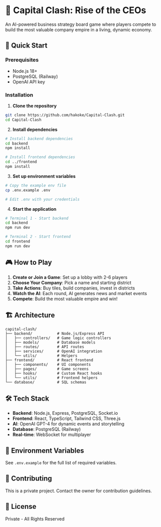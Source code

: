 # 💼 Capital Clash: Rise of the CEOs

An AI-powered business strategy board game where players compete to build the most valuable company empire in a living, dynamic economy.

## 🚀 Quick Start

### Prerequisites
- Node.js 18+
- PostgreSQL (Railway)
- OpenAI API key

### Installation

1. **Clone the repository**
```bash
git clone https://github.com/hakoke/Capital-Clash.git
cd Capital-Clash
```

2. **Install dependencies**
```bash
# Install backend dependencies
cd backend
npm install

# Install frontend dependencies
cd ../frontend
npm install
```

3. **Set up environment variables**
```bash
# Copy the example env file
cp .env.example .env

# Edit .env with your credentials
```

4. **Start the application**
```bash
# Terminal 1 - Start backend
cd backend
npm run dev

# Terminal 2 - Start frontend
cd frontend
npm run dev
```

## 🎮 How to Play

1. **Create or Join a Game**: Set up a lobby with 2-6 players
2. **Choose Your Company**: Pick a name and starting district
3. **Take Actions**: Buy tiles, build companies, invest in districts
4. **Watch the AI**: Each round, AI generates news and market events
5. **Compete**: Build the most valuable empire and win!

## 🏗️ Architecture

```
capital-clash/
├── backend/           # Node.js/Express API
│   ├── controllers/   # Game logic controllers
│   ├── models/        # Database models
│   ├── routes/        # API routes
│   ├── services/      # OpenAI integration
│   └── utils/         # Helpers
├── frontend/          # React frontend
│   ├── components/    # UI components
│   ├── pages/         # Game screens
│   ├── hooks/         # Custom React hooks
│   └── utils/         # Frontend helpers
└── database/          # SQL schemas
```

## 🛠️ Tech Stack

- **Backend**: Node.js, Express, PostgreSQL, Socket.io
- **Frontend**: React, TypeScript, Tailwind CSS, Three.js
- **AI**: OpenAI GPT-4 for dynamic events and storytelling
- **Database**: PostgreSQL (Railway)
- **Real-time**: WebSocket for multiplayer

## 📝 Environment Variables

See `.env.example` for the full list of required variables.

## 🤝 Contributing

This is a private project. Contact the owner for contribution guidelines.

## 📄 License

Private - All Rights Reserved

